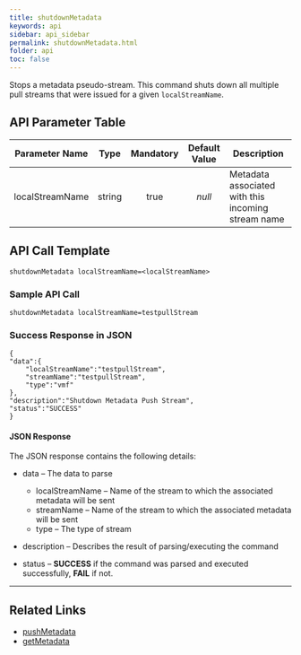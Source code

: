 ```yaml
---
title: shutdownMetadata
keywords: api
sidebar: api_sidebar
permalink: shutdownMetadata.html
folder: api
toc: false
---
```


Stops a metadata pseudo-stream. This command shuts down all multiple pull streams that were issued for a given `localStreamName`.



## API Parameter Table

| Parameter Name  |  Type  | Mandatory | Default Value | Description                              |
| :-------------: | :----: | :-------: | :-----------: | ---------------------------------------- |
| localStreamName | string |   true    |    *null*     | Metadata associated with this incoming stream name |



## API Call Template

``` 
shutdownMetadata localStreamName=<localStreamName>
```



### Sample API Call

``` 
shutdownMetadata localStreamName=testpullStream
```



### Success Response in JSON

``` 
{
"data":{
    "localStreamName":"testpullStream",
    "streamName":"testpullStream",
    "type":"vmf"
},
"description":"Shutdown Metadata Push Stream", 
"status":"SUCCESS"
}
```



#### JSON Response

The JSON response contains the following details:

- data – The data to parse
  - localStreamName – Name of the stream to which the associated metadata will be sent
  - streamName – Name of the stream to which the associated metadata will be sent
  - type – The type of stream


- description – Describes the result of parsing/executing the command
- status – **SUCCESS** if the command was parsed and executed successfully, **FAIL** if not.

------

## **Related Links**

- [pushMetadata](pushMetadata.html)
- [getMetadata](getMetadata.html)